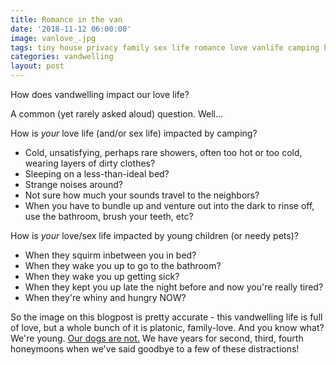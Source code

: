 ```yaml
---
title: Romance in the van
date: '2018-11-12 06:00:00'
image: vanlove_.jpg
tags: tiny house privacy family sex life romance love vanlife camping kids pets
categories: vandwelling
layout: post
---
```


How does vandwelling impact our love life?

A common (yet rarely asked aloud) question. Well...

How is *your* love life (and/or sex life) impacted by camping?
* Cold, unsatisfying, perhaps rare showers, often too hot or too cold, wearing layers of dirty clothes?
* Sleeping on a less-than-ideal bed? 
* Strange noises around? 
* Not sure how much your sounds travel to the neighbors?
* When you have to bundle up and venture out into the dark to rinse off, use the bathroom, brush your teeth, etc?

How is *your* love/sex life impacted by young children (or needy pets)?
* When they squirm inbetween you in bed?
* When they wake you up to go to the bathroom?
* When they wake you up getting sick?
* When they kept you up late the night before and now you're really tired?
* When they're whiny and hungry NOW?

So the image on this blogpost is pretty accurate - this vandwelling life is full of love, but a whole bunch of it is platonic, family-love. And you know what? We're young. [Our dogs are not.](https://reverdecer.annalisagross.com/2018/08/05/dog-retirement-home/) We have years for second, third, fourth honeymoons when we've said goodbye to a few of these distractions!